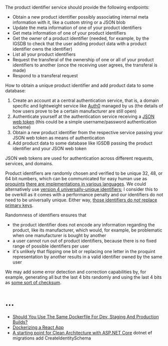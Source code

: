 The product identifier service should provide the following endpoints:
* Obtain a new product identifier possibly associating internal meta information with it, like a custom string or a JSON blob
* Update the meta information of one of your product identifiers
* Get meta information of one of your product identifiers
* Get the owner of a product identifier (needed, for example, by the IGSDB to check that the user adding product data with a product identifier owns the identifier)
* List all your product identifiers
* Request the transferal of the ownership of one or all of your product identifiers to another (once the receiving user agrees, the transferal is made)
* Respond to a transferal request

How to obtain a unique product identifier and add product data to some database:
1. Create an account at a central authentication service, that is, a domain specific and lightweight service like [Auth0](https://auth0.com) managed by us (the details of how users prove to be a certain manufacturer are still open)
2. Authenticate yourself at the authentication service receiving a [JSON web token](https://jwt.io) (this could be a simple username/password authentication scheme)
3. Obtain a new product identifier from the respective service passing your JSON web token as means of authentication
4. Add product data to some database like IGSDB passing the product identifier and your JSON web token

JSON web tokens are used for authentication across different requests, services, and domains.

Product identifiers are randomly chosen and verified to be unique 32, 48, or 64 bit numbers, which can be communicated for easy human use as [proquints](https://arxiv.org/html/0901.4016) [there are implementations in various languages](https://github.com/dsw/proquint). We could alternatively use [version 4 universally-unique identifiers](https://tools.ietf.org/html/rfc4122); I consider this to be overkill as it comes with a performance penalty and our identifiers do not need to be universally unique. Either way, [those identifiers do _not_ replace primary keys](https://tomharrisonjr.com/uuid-or-guid-as-primary-keys-be-careful-7b2aa3dcb439).

Randomness of identifiers ensures that
* the product identifier does not encode any information regarding the product, like its manufacturer, which would, for example, be problematic when one manufacturer is bought by another
* a user cannot run out of product identifiers, because there is no fixed range of possible identifiers per user
* it's unlikely that flipping one bit or replacing one letter in the proquint representation by another results in a valid identifier owned by the same user

We may add some error detection and correction capabilities by, for example, generating all but the last 4 bits randomly and using the last 4 bits as [some sort of checksum](https://en.wikipedia.org/wiki/Checksum).

# ...

- [Should You Use The Same Dockerfile For Dev, Staging And Production Builds?](https://vsupalov.com/same-dockerfile-dev-staging-production/)
- [Dockerizing a React App](https://mherman.org/blog/dockerizing-a-react-app/)
- [A starting point for Clean Architecture with ASP.NET Core](https://github.com/ardalis/CleanArchitecture)
dotnet ef migrations add CreateIdentitySchema
